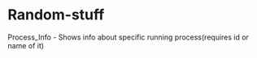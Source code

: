 # Random-stuff

Process_Info - Shows info about specific running process(requires id or name of it)
